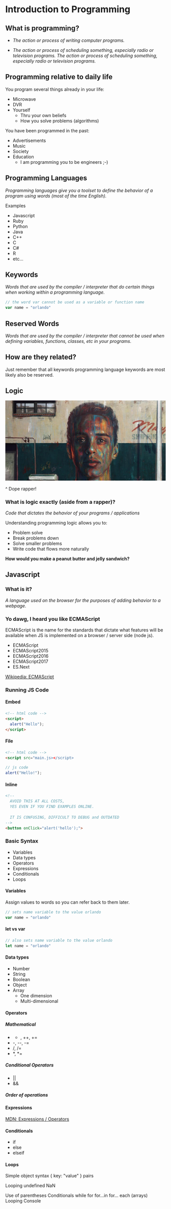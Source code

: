 
# Introduction to Programming

## What is programming?

- _The action or process of writing computer programs._

- _The action or process of scheduling something, especially radio or television programs. The action or process of scheduling something, especially radio or television programs._

## Programming relative to daily life

You program several things already in your life:

- Microwave
- DVR
- Yourself
  - Thru your own beliefs
  - How you solve problems (algorithms)

You have been programmed in the past:
- Advertisements
- Music
- Society
- Education
  - I am programming you to be engineers ;-)

## Programming Languages

_Programming languages give you a toolset to define the behavior of a program using words (most of the time English)._

Examples
- Javascript
- Ruby
- Python
- Java
- C++
- C
- C#
- R
- etc...

## Keywords

_Words that are used by the compiler / interpreter that do certain things when working within a programming language._

```js
// the word var cannot be used as a variable or function name
var name = "orlando"
```

## Reserved Words

_Words that are used by the compiler / interpreter that cannot be used when defining variables, functions, classes, etc in your programs._

## How are they related?

Just remember that all keywords programming language keywords are most likely also be reserved.

## Logic

![Logic](logic.jpg)

^ Dope rapper!

### What is logic exactly (aside from a rapper)?

_Code that dictates the behavior of your programs / applications_

Understanding programming logic allows you to:
- Problem solve 
- Break problems down
- Solve smaller problems
- Write code that flows more naturally

__How would you make a peanut butter and jelly sandwich?__

## Javascript

### What is it?

_A language used on the browser for the purposes of adding behavior to a webpage._


### Yo dawg, I heard you like ECMAScript

ECMAScript is the name for the standards that dictate what features will be available when JS is implemented on a browser / server side (node js).

- ECMAScript
- ECMAScript2015
- ECMAScript2016
- ECMAScript2017
- ES.Next

[Wikipedia: ECMAScript](https://en.wikipedia.org/wiki/ECMAScript)

### Running JS Code

#### Embed

```html
<!-- html code -->
<script>
  alert("Hello");
</script>
```

#### File

```html
<!-- html code -->
<script src="main.js></script>
```

```js
// js code
alert("Hello!");
```

#### Inline

```html
<!-- 
  AVOID THIS AT ALL COSTS,
  YES EVEN IF YOU FIND EXAMPLES ONLINE.

  IT IS CONFUSING, DIFFICULT TO DEBUG and OUTDATED
-->
<button onClick="alert('hello');">
```

### Basic Syntax

- Variables
- Data types
- Operators
- Expressions
- Conditionals
- Loops

#### Variables

Assign values to words so you can refer back to them later.

```js
// sets name variable to the value orlando
var name = "orlando"
```

#### let vs var

```js
// also sets name variable to the value orlando
let name = "orlando"
```

#### Data types
- Number
- String
- Boolean
- Object
- Array
  - One dimension
  - Multi-dimensional

#### Operators

##### Mathematical
- + , ++, +=
- -, --, -=
- /, /=
- *, *=

##### Conditional Operators
- ||
- &&

##### Order of operations


#### Expressions

[MDN: Expressions / Operators](https://developer.mozilla.org/en-US/docs/Web/JavaScript/Guide/Expressions_and_Operators)

#### Conditionals

- if
- else
- elseif

#### Loops

Simple object syntax
{ key: "value" } pairs

Looping
undefined
NaN

Use of parentheses
Conditionals
while
for
for...in
for… each (arrays)
Looping
Console
